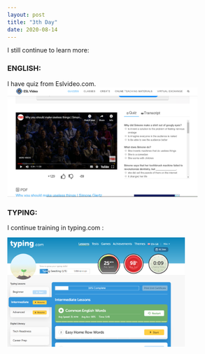 ```yaml
---
layout: post
title: "3th Day"
date: 2020-08-14
---
```

I still continue to learn more:

<h3> ENGLISH: </h3>
I have quiz from Eslvideo.com.

<img src="/Images/eslVideo.png" alt="day3eslvideo" height="250">

<h3> TYPING: </h3>

I continue training in typing.com :

<img src="/Images/typing.png" alt="day3Typing" height="250">

